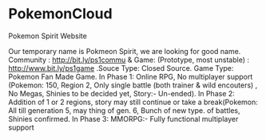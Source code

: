PokemonCloud
============

Pokemon Spirit Website

Our temporary name is Pokmeon Spirit, we are looking for good name. 
Community : http://bit.ly/ps1commu & 
Game: (Prototype, most unstable) : http://www.bit.ly/ps1game
 .Souce Type: Closed Source.
Game Type: Pokemon Fan Made Game.
  In Phase 1: Online RPG, No multiplayer support (Pokemon: 150, Region 2, Only single battle (both trainer & wild encouters) 
           , No Megas, Shinies to be decided yet, Story:- Un-ended).
  In Phase 2: Addition of 1 or 2 regions, story may still continue or take a break(Pokemon: All till generation 5, may thing of gen. 6, Bunch of new type.
           of battles, Shinies confirmed. 
  In Phase 3: MMORPG:- Fully functional multiplayer support
  
  
